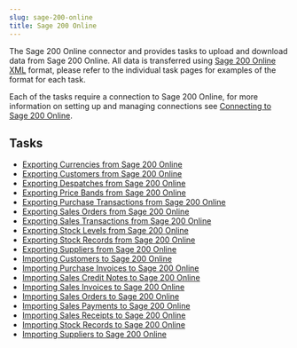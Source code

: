 ```yaml
---
slug: sage-200-online
title: Sage 200 Online
---
```

The Sage 200 Online connector and provides tasks to upload and download data from Sage 200 Online. All data is transferred using [Sage 200 Online XML](sage-200-online-xml) format, please refer to the individual task pages for examples of the format for each task.

Each of the tasks require a connection to Sage 200 Online, for more information on setting up and managing connections see [Connecting to Sage 200 Online](connecting-to-sage-200-online).

## Tasks

* [Exporting Currencies from Sage 200 Online](exporting-currencies-from-sage-200-online)
* [Exporting Customers from Sage 200 Online](exporting-customers-from-sage-200-online)
* [Exporting Despatches from Sage 200 Online](exporting-despatches-from-sage-200-online)
* [Exporting Price Bands from Sage 200 Online](exporting-price-bands-from-sage-200-online)
* [Exporting Purchase Transactions from Sage 200 Online](exporting-purchase-transactions-from-sage-200-online)
* [Exporting Sales Orders from Sage 200 Online](exporting-sales-orders-from-sage-200-online)
* [Exporting Sales Transactions from Sage 200 Online](exporting-sales-transactions-from-sage-200-online)
* [Exporting Stock Levels from Sage 200 Online](exporting-stock-levels-from-sage-200-online)
* [Exporting Stock Records from Sage 200 Online](exporting-stock-records-from-sage-200-online)
* [Exporting Suppliers from Sage 200 Online](exporting-suppliers-from-sage-200-online)
* [Importing Customers to Sage 200 Online](importing-customers-to-sage-200-online)
* [Importing Purchase Invoices to Sage 200 Online](importing-purchase-invoices-to-sage-200-online)
* [Importing Sales Credit Notes to Sage 200 Online](importing-sales-credit-notes-to-sage-200-online)
* [Importing Sales Invoices to Sage 200 Online](importing-sales-invoices-to-sage-200-online)
* [Importing Sales Orders to Sage 200 Online](importing-sales-orders-to-sage-200-online)
* [Importing Sales Payments to Sage 200 Online](importing-sales-payments-to-sage-200-online)
* [Importing Sales Receipts to Sage 200 Online](importing-sales-receipts-to-sage-200-online)
* [Importing Stock Records to Sage 200 Online](importing-stock-records-to-sage-200-online)
* [Importing Suppliers to Sage 200 Online](importing-suppliers-to-sage-200-online)